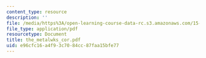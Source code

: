 ```yaml
---
content_type: resource
description: ''
file: /media/https%3A/open-learning-course-data-rc.s3.amazonaws.com/15-763j-manufacturing-system-and-supply-chain-design-spring-2005/e96cfc16a4f93c7084cc87faa15bfe77_the_metalwks_cor.pdf
file_type: application/pdf
resourcetype: Document
title: the_metalwks_cor.pdf
uid: e96cfc16-a4f9-3c70-84cc-87faa15bfe77
---
```

